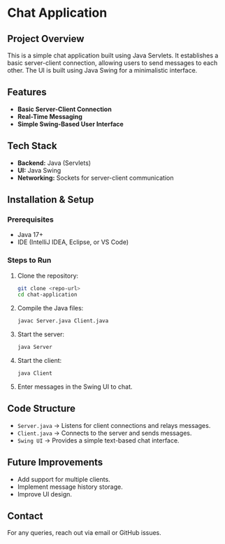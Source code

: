 # Chat Application

## Project Overview
This is a simple chat application built using Java Servlets. It establishes a basic server-client connection, allowing users to send messages to each other. The UI is built using Java Swing for a minimalistic interface.

## Features
- **Basic Server-Client Connection**
- **Real-Time Messaging**
- **Simple Swing-Based User Interface**

## Tech Stack
- **Backend:** Java (Servlets)
- **UI:** Java Swing
- **Networking:** Sockets for server-client communication

## Installation & Setup
### Prerequisites
- Java 17+
- IDE (IntelliJ IDEA, Eclipse, or VS Code)

### Steps to Run
1. Clone the repository:
   ```sh
   git clone <repo-url>
   cd chat-application
   ```
2. Compile the Java files:
   ```sh
   javac Server.java Client.java
   ```
3. Start the server:
   ```sh
   java Server
   ```
4. Start the client:
   ```sh
   java Client
   ```
5. Enter messages in the Swing UI to chat.

## Code Structure
- `Server.java` → Listens for client connections and relays messages.
- `Client.java` → Connects to the server and sends messages.
- `Swing UI` → Provides a simple text-based chat interface.

## Future Improvements
- Add support for multiple clients.
- Implement message history storage.
- Improve UI design.

## Contact
For any queries, reach out via email or GitHub issues.

